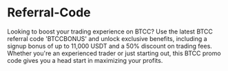 # Referral-Code
Looking to boost your trading experience on BTCC? Use the latest BTCC referral code 'BTCCBONUS' and unlock exclusive benefits, including a signup bonus of up to 11,000 USDT and a 50% discount on trading fees. Whether you're an experienced trader or just starting out, this BTCC promo code gives you a head start in maximizing your profits.
